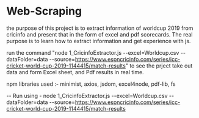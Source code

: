 
# Web-Scraping
 the purpose of this project is to extract information of worldcup 2019 from cricinfo and present that in the form of excel and pdf scorecards.
 The real purpose is to learn how to extract information and get experience with js.

run the command "node 1_CricinfoExtractor.js --excel=Worldcup.csv --dataFolder=data --source=https://www.espncricinfo.com/series/icc-cricket-world-cup-2019-1144415/match-results" to see the prject take out data and form Excel sheet, and Pdf results in real time.


npm libraries used :- 
minimist, 
 axios,
 jsdom,
 excel4node,
 pdf-lib,
 fs

-- Run using - node 1_CricinfoExtractor.js --excel=Worldcup.csv --dataFolder=data --source=https://www.espncricinfo.com/series/icc-cricket-world-cup-2019-1144415/match-results 
